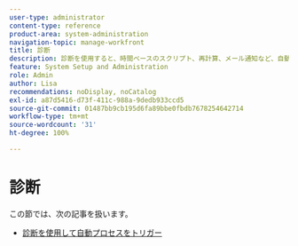 ```yaml
---
user-type: administrator
content-type: reference
product-area: system-administration
navigation-topic: manage-workfront
title: 診断
description: 診断を使用すると、時間ベースのスクリプト、再計算、メール通知など、自動化されたプロセスを手動でトリガーできます。
feature: System Setup and Administration
role: Admin
author: Lisa
recommendations: noDisplay, noCatalog
exl-id: a87d5416-d73f-411c-988a-9dedb933ccd5
source-git-commit: 01487bb9cb195d6fa89bbe0fbdb7678254642714
workflow-type: tm+mt
source-wordcount: '31'
ht-degree: 100%

---
```


# 診断

この節では、次の記事を扱います。

* [診断を使用して自動プロセスをトリガー](../../../administration-and-setup/manage-workfront/run-diagnostics/use-diagnostics-to-trigger-automated-processes.md)
